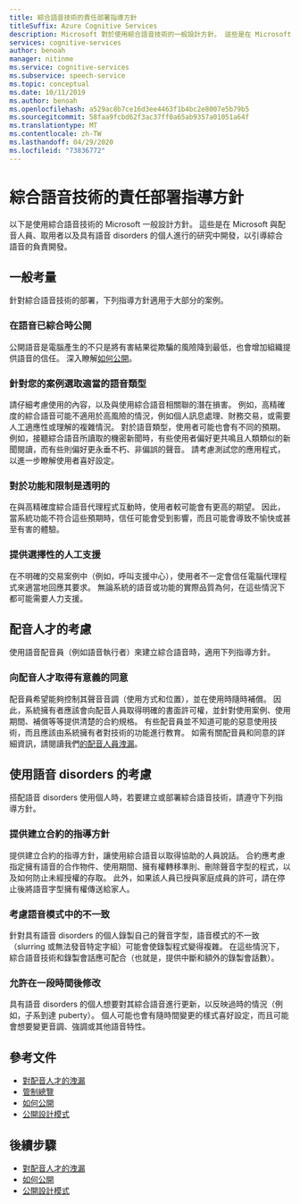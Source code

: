 ```yaml
---
title: 綜合語音技術的責任部署指導方針
titleSuffix: Azure Cognitive Services
description: Microsoft 對於使用綜合語音技術的一般設計方針。 這些是在 Microsoft 與語音 disorders 共同進行的研究中開發，以引導綜合語音的負責開發人員。
services: cognitive-services
author: benoah
manager: nitinme
ms.service: cognitive-services
ms.subservice: speech-service
ms.topic: conceptual
ms.date: 10/11/2019
ms.author: benoah
ms.openlocfilehash: a529ac8b7ce16d3ee4463f1b4bc2e8007e5b79b5
ms.sourcegitcommit: 58faa9fcbd62f3ac37ff0a65ab9357a01051a64f
ms.translationtype: MT
ms.contentlocale: zh-TW
ms.lasthandoff: 04/29/2020
ms.locfileid: "73836772"
---
```

# <a name="guidelines-for-responsible-deployment-of-synthetic-voice-technology"></a>綜合語音技術的責任部署指導方針
以下是使用綜合語音技術的 Microsoft 一般設計方針。 這些是在 Microsoft 與配音人員、取用者以及具有語音 disorders 的個人進行的研究中開發，以引導綜合語音的負責開發。

## <a name="general-considerations"></a>一般考量
針對綜合語音技術的部署，下列指導方針適用于大部分的案例。

### <a name="disclose-when-the-voice-is-synthetic"></a>在語音已綜合時公開
公開語音是電腦產生的不只是將有害結果從欺騙的風險降到最低，也會增加組織提供語音的信任。 深入瞭解[如何公開](concepts-disclosure-guidelines.md)。

### <a name="select-appropriate-voice-types-for-your-scenario"></a>針對您的案例選取適當的語音類型
請仔細考慮使用的內容，以及與使用綜合語音相關聯的潛在損害。 例如，高精確度的綜合語音可能不適用於高風險的情況，例如個人訊息處理、財務交易，或需要人工適應性或理解的複雜情況。 對於語音類型，使用者可能也會有不同的預期。 例如，接聽綜合語音所讀取的機密新聞時，有些使用者偏好更共鳴且人類類似的新聞閱讀，而有些則偏好更永垂不朽、非偏誤的聲音。 請考慮測試您的應用程式，以進一步瞭解使用者喜好設定。

### <a name="be-transparent-about-capabilities-and-limitations"></a>對於功能和限制是透明的
在與高精確度綜合語音代理程式互動時，使用者較可能會有更高的期望。 因此，當系統功能不符合這些預期時，信任可能會受到影響，而且可能會導致不愉快或甚至有害的體驗。

### <a name="provide-optional-human-support"></a>提供選擇性的人工支援
在不明確的交易案例中（例如，呼叫支援中心），使用者不一定會信任電腦代理程式來適當地回應其要求。 無論系統的語音或功能的實際品質為何，在這些情況下都可能需要人力支援。

## <a name="considerations-for-voice-talent"></a>配音人才的考慮
使用語音配音員（例如語音執行者）來建立綜合語音時，適用下列指導方針。

### <a name="obtain-meaningful-consent-from-voice-talent"></a>向配音人才取得有意義的同意
配音員希望能夠控制其聲音音調（使用方式和位置），並在使用時隨時補償。 因此，系統擁有者應該會向配音人員取得明確的書面許可權，並針對使用案例、使用期間、補償等等提供清楚的合約規格。 有些配音員並不知道可能的惡意使用技術，而且應該由系統擁有者對技術的功能進行教育。 如需有關配音員和同意的詳細資訊，請閱讀我們[的配音人員洩漏](https://aka.ms/disclosure-voice-talent)。


## <a name="considerations-for-those-with-speech-disorders"></a>使用語音 disorders 的考慮
搭配語音 disorders 使用個人時，若要建立或部署綜合語音技術，請遵守下列指導方針。

### <a name="provide-guidelines-to-establish-contracts"></a>提供建立合約的指導方針
提供建立合約的指導方針，讓使用綜合語音以取得協助的人員說話。 合約應考慮指定擁有語音的合作物件、使用期間、擁有權轉移準則、刪除聲音字型的程式，以及如何防止未經授權的存取。 此外，如果該人員已授與家庭成員的許可，請在停止後將語音字型擁有權傳送給家人。

### <a name="account-for-inconsistencies-in-speech-patterns"></a>考慮語音模式中的不一致
針對具有語音 disorders 的個人錄製自己的聲音字型，語音模式的不一致（slurring 或無法發音特定字組）可能會使錄製程式變得複雜。 在這些情況下，綜合語音技術和錄製會話應可配合（也就是，提供中斷和額外的錄製會話數）。

### <a name="allow-modification-over-time"></a>允許在一段時間後修改
具有語音 disorders 的個人想要對其綜合語音進行更新，以反映過時的情況（例如，子系到達 puberty）。 個人可能也會有隨時間變更的樣式喜好設定，而且可能會想要變更音調、強調或其他語音特性。


## <a name="reference-docs"></a>參考文件

* [對配音人才的洩漏](https://aka.ms/disclosure-voice-talent)
* [管制總覽](concepts-gating-overview.md)
* [如何公開](concepts-disclosure-guidelines.md)
* [公開設計模式](concepts-disclosure-patterns.md)

## <a name="next-steps"></a>後續步驟

* [對配音人才的洩漏](https://aka.ms/disclosure-voice-talent)
* [如何公開](concepts-disclosure-guidelines.md)
* [公開設計模式](concepts-disclosure-patterns.md)
